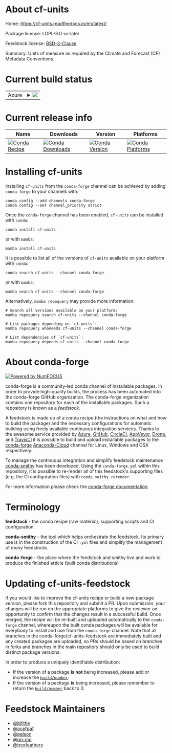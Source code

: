 About cf-units
==============

Home: https://cf-units.readthedocs.io/en/latest/

Package license: LGPL-3.0-or-later

Feedstock license: [BSD-3-Clause](https://github.com/conda-forge/cf_units-feedstock/blob/main/LICENSE.txt)

Summary: Units of measure as required by the Climate and Forecast (CF) Metadata Conventions.

Current build status
====================


<table>
    
  <tr>
    <td>Azure</td>
    <td>
      <details>
        <summary>
          <a href="https://dev.azure.com/conda-forge/feedstock-builds/_build/latest?definitionId=136&branchName=main">
            <img src="https://dev.azure.com/conda-forge/feedstock-builds/_apis/build/status/cf_units-feedstock?branchName=main">
          </a>
        </summary>
        <table>
          <thead><tr><th>Variant</th><th>Status</th></tr></thead>
          <tbody><tr>
              <td>linux_64_numpy1.20python3.8.____cpython</td>
              <td>
                <a href="https://dev.azure.com/conda-forge/feedstock-builds/_build/latest?definitionId=136&branchName=main">
                  <img src="https://dev.azure.com/conda-forge/feedstock-builds/_apis/build/status/cf_units-feedstock?branchName=main&jobName=linux&configuration=linux%20linux_64_numpy1.20python3.8.____cpython" alt="variant">
                </a>
              </td>
            </tr><tr>
              <td>linux_64_numpy1.20python3.9.____cpython</td>
              <td>
                <a href="https://dev.azure.com/conda-forge/feedstock-builds/_build/latest?definitionId=136&branchName=main">
                  <img src="https://dev.azure.com/conda-forge/feedstock-builds/_apis/build/status/cf_units-feedstock?branchName=main&jobName=linux&configuration=linux%20linux_64_numpy1.20python3.9.____cpython" alt="variant">
                </a>
              </td>
            </tr><tr>
              <td>linux_64_numpy1.21python3.10.____cpython</td>
              <td>
                <a href="https://dev.azure.com/conda-forge/feedstock-builds/_build/latest?definitionId=136&branchName=main">
                  <img src="https://dev.azure.com/conda-forge/feedstock-builds/_apis/build/status/cf_units-feedstock?branchName=main&jobName=linux&configuration=linux%20linux_64_numpy1.21python3.10.____cpython" alt="variant">
                </a>
              </td>
            </tr><tr>
              <td>linux_64_numpy1.23python3.11.____cpython</td>
              <td>
                <a href="https://dev.azure.com/conda-forge/feedstock-builds/_build/latest?definitionId=136&branchName=main">
                  <img src="https://dev.azure.com/conda-forge/feedstock-builds/_apis/build/status/cf_units-feedstock?branchName=main&jobName=linux&configuration=linux%20linux_64_numpy1.23python3.11.____cpython" alt="variant">
                </a>
              </td>
            </tr><tr>
              <td>linux_aarch64_numpy1.20python3.8.____cpython</td>
              <td>
                <a href="https://dev.azure.com/conda-forge/feedstock-builds/_build/latest?definitionId=136&branchName=main">
                  <img src="https://dev.azure.com/conda-forge/feedstock-builds/_apis/build/status/cf_units-feedstock?branchName=main&jobName=linux&configuration=linux%20linux_aarch64_numpy1.20python3.8.____cpython" alt="variant">
                </a>
              </td>
            </tr><tr>
              <td>linux_aarch64_numpy1.20python3.9.____cpython</td>
              <td>
                <a href="https://dev.azure.com/conda-forge/feedstock-builds/_build/latest?definitionId=136&branchName=main">
                  <img src="https://dev.azure.com/conda-forge/feedstock-builds/_apis/build/status/cf_units-feedstock?branchName=main&jobName=linux&configuration=linux%20linux_aarch64_numpy1.20python3.9.____cpython" alt="variant">
                </a>
              </td>
            </tr><tr>
              <td>linux_aarch64_numpy1.21python3.10.____cpython</td>
              <td>
                <a href="https://dev.azure.com/conda-forge/feedstock-builds/_build/latest?definitionId=136&branchName=main">
                  <img src="https://dev.azure.com/conda-forge/feedstock-builds/_apis/build/status/cf_units-feedstock?branchName=main&jobName=linux&configuration=linux%20linux_aarch64_numpy1.21python3.10.____cpython" alt="variant">
                </a>
              </td>
            </tr><tr>
              <td>linux_aarch64_numpy1.23python3.11.____cpython</td>
              <td>
                <a href="https://dev.azure.com/conda-forge/feedstock-builds/_build/latest?definitionId=136&branchName=main">
                  <img src="https://dev.azure.com/conda-forge/feedstock-builds/_apis/build/status/cf_units-feedstock?branchName=main&jobName=linux&configuration=linux%20linux_aarch64_numpy1.23python3.11.____cpython" alt="variant">
                </a>
              </td>
            </tr><tr>
              <td>linux_ppc64le_numpy1.20python3.8.____cpython</td>
              <td>
                <a href="https://dev.azure.com/conda-forge/feedstock-builds/_build/latest?definitionId=136&branchName=main">
                  <img src="https://dev.azure.com/conda-forge/feedstock-builds/_apis/build/status/cf_units-feedstock?branchName=main&jobName=linux&configuration=linux%20linux_ppc64le_numpy1.20python3.8.____cpython" alt="variant">
                </a>
              </td>
            </tr><tr>
              <td>linux_ppc64le_numpy1.20python3.9.____cpython</td>
              <td>
                <a href="https://dev.azure.com/conda-forge/feedstock-builds/_build/latest?definitionId=136&branchName=main">
                  <img src="https://dev.azure.com/conda-forge/feedstock-builds/_apis/build/status/cf_units-feedstock?branchName=main&jobName=linux&configuration=linux%20linux_ppc64le_numpy1.20python3.9.____cpython" alt="variant">
                </a>
              </td>
            </tr><tr>
              <td>linux_ppc64le_numpy1.21python3.10.____cpython</td>
              <td>
                <a href="https://dev.azure.com/conda-forge/feedstock-builds/_build/latest?definitionId=136&branchName=main">
                  <img src="https://dev.azure.com/conda-forge/feedstock-builds/_apis/build/status/cf_units-feedstock?branchName=main&jobName=linux&configuration=linux%20linux_ppc64le_numpy1.21python3.10.____cpython" alt="variant">
                </a>
              </td>
            </tr><tr>
              <td>linux_ppc64le_numpy1.23python3.11.____cpython</td>
              <td>
                <a href="https://dev.azure.com/conda-forge/feedstock-builds/_build/latest?definitionId=136&branchName=main">
                  <img src="https://dev.azure.com/conda-forge/feedstock-builds/_apis/build/status/cf_units-feedstock?branchName=main&jobName=linux&configuration=linux%20linux_ppc64le_numpy1.23python3.11.____cpython" alt="variant">
                </a>
              </td>
            </tr><tr>
              <td>osx_64_numpy1.20python3.8.____cpython</td>
              <td>
                <a href="https://dev.azure.com/conda-forge/feedstock-builds/_build/latest?definitionId=136&branchName=main">
                  <img src="https://dev.azure.com/conda-forge/feedstock-builds/_apis/build/status/cf_units-feedstock?branchName=main&jobName=osx&configuration=osx%20osx_64_numpy1.20python3.8.____cpython" alt="variant">
                </a>
              </td>
            </tr><tr>
              <td>osx_64_numpy1.20python3.9.____cpython</td>
              <td>
                <a href="https://dev.azure.com/conda-forge/feedstock-builds/_build/latest?definitionId=136&branchName=main">
                  <img src="https://dev.azure.com/conda-forge/feedstock-builds/_apis/build/status/cf_units-feedstock?branchName=main&jobName=osx&configuration=osx%20osx_64_numpy1.20python3.9.____cpython" alt="variant">
                </a>
              </td>
            </tr><tr>
              <td>osx_64_numpy1.21python3.10.____cpython</td>
              <td>
                <a href="https://dev.azure.com/conda-forge/feedstock-builds/_build/latest?definitionId=136&branchName=main">
                  <img src="https://dev.azure.com/conda-forge/feedstock-builds/_apis/build/status/cf_units-feedstock?branchName=main&jobName=osx&configuration=osx%20osx_64_numpy1.21python3.10.____cpython" alt="variant">
                </a>
              </td>
            </tr><tr>
              <td>osx_64_numpy1.23python3.11.____cpython</td>
              <td>
                <a href="https://dev.azure.com/conda-forge/feedstock-builds/_build/latest?definitionId=136&branchName=main">
                  <img src="https://dev.azure.com/conda-forge/feedstock-builds/_apis/build/status/cf_units-feedstock?branchName=main&jobName=osx&configuration=osx%20osx_64_numpy1.23python3.11.____cpython" alt="variant">
                </a>
              </td>
            </tr><tr>
              <td>osx_arm64_numpy1.20python3.8.____cpython</td>
              <td>
                <a href="https://dev.azure.com/conda-forge/feedstock-builds/_build/latest?definitionId=136&branchName=main">
                  <img src="https://dev.azure.com/conda-forge/feedstock-builds/_apis/build/status/cf_units-feedstock?branchName=main&jobName=osx&configuration=osx%20osx_arm64_numpy1.20python3.8.____cpython" alt="variant">
                </a>
              </td>
            </tr><tr>
              <td>osx_arm64_numpy1.20python3.9.____cpython</td>
              <td>
                <a href="https://dev.azure.com/conda-forge/feedstock-builds/_build/latest?definitionId=136&branchName=main">
                  <img src="https://dev.azure.com/conda-forge/feedstock-builds/_apis/build/status/cf_units-feedstock?branchName=main&jobName=osx&configuration=osx%20osx_arm64_numpy1.20python3.9.____cpython" alt="variant">
                </a>
              </td>
            </tr><tr>
              <td>osx_arm64_numpy1.21python3.10.____cpython</td>
              <td>
                <a href="https://dev.azure.com/conda-forge/feedstock-builds/_build/latest?definitionId=136&branchName=main">
                  <img src="https://dev.azure.com/conda-forge/feedstock-builds/_apis/build/status/cf_units-feedstock?branchName=main&jobName=osx&configuration=osx%20osx_arm64_numpy1.21python3.10.____cpython" alt="variant">
                </a>
              </td>
            </tr><tr>
              <td>osx_arm64_numpy1.23python3.11.____cpython</td>
              <td>
                <a href="https://dev.azure.com/conda-forge/feedstock-builds/_build/latest?definitionId=136&branchName=main">
                  <img src="https://dev.azure.com/conda-forge/feedstock-builds/_apis/build/status/cf_units-feedstock?branchName=main&jobName=osx&configuration=osx%20osx_arm64_numpy1.23python3.11.____cpython" alt="variant">
                </a>
              </td>
            </tr><tr>
              <td>win_64_numpy1.20python3.8.____cpython</td>
              <td>
                <a href="https://dev.azure.com/conda-forge/feedstock-builds/_build/latest?definitionId=136&branchName=main">
                  <img src="https://dev.azure.com/conda-forge/feedstock-builds/_apis/build/status/cf_units-feedstock?branchName=main&jobName=win&configuration=win%20win_64_numpy1.20python3.8.____cpython" alt="variant">
                </a>
              </td>
            </tr><tr>
              <td>win_64_numpy1.20python3.9.____cpython</td>
              <td>
                <a href="https://dev.azure.com/conda-forge/feedstock-builds/_build/latest?definitionId=136&branchName=main">
                  <img src="https://dev.azure.com/conda-forge/feedstock-builds/_apis/build/status/cf_units-feedstock?branchName=main&jobName=win&configuration=win%20win_64_numpy1.20python3.9.____cpython" alt="variant">
                </a>
              </td>
            </tr><tr>
              <td>win_64_numpy1.21python3.10.____cpython</td>
              <td>
                <a href="https://dev.azure.com/conda-forge/feedstock-builds/_build/latest?definitionId=136&branchName=main">
                  <img src="https://dev.azure.com/conda-forge/feedstock-builds/_apis/build/status/cf_units-feedstock?branchName=main&jobName=win&configuration=win%20win_64_numpy1.21python3.10.____cpython" alt="variant">
                </a>
              </td>
            </tr><tr>
              <td>win_64_numpy1.23python3.11.____cpython</td>
              <td>
                <a href="https://dev.azure.com/conda-forge/feedstock-builds/_build/latest?definitionId=136&branchName=main">
                  <img src="https://dev.azure.com/conda-forge/feedstock-builds/_apis/build/status/cf_units-feedstock?branchName=main&jobName=win&configuration=win%20win_64_numpy1.23python3.11.____cpython" alt="variant">
                </a>
              </td>
            </tr>
          </tbody>
        </table>
      </details>
    </td>
  </tr>
</table>

Current release info
====================

| Name | Downloads | Version | Platforms |
| --- | --- | --- | --- |
| [![Conda Recipe](https://img.shields.io/badge/recipe-cf--units-green.svg)](https://anaconda.org/conda-forge/cf-units) | [![Conda Downloads](https://img.shields.io/conda/dn/conda-forge/cf-units.svg)](https://anaconda.org/conda-forge/cf-units) | [![Conda Version](https://img.shields.io/conda/vn/conda-forge/cf-units.svg)](https://anaconda.org/conda-forge/cf-units) | [![Conda Platforms](https://img.shields.io/conda/pn/conda-forge/cf-units.svg)](https://anaconda.org/conda-forge/cf-units) |

Installing cf-units
===================

Installing `cf-units` from the `conda-forge` channel can be achieved by adding `conda-forge` to your channels with:

```
conda config --add channels conda-forge
conda config --set channel_priority strict
```

Once the `conda-forge` channel has been enabled, `cf-units` can be installed with `conda`:

```
conda install cf-units
```

or with `mamba`:

```
mamba install cf-units
```

It is possible to list all of the versions of `cf-units` available on your platform with `conda`:

```
conda search cf-units --channel conda-forge
```

or with `mamba`:

```
mamba search cf-units --channel conda-forge
```

Alternatively, `mamba repoquery` may provide more information:

```
# Search all versions available on your platform:
mamba repoquery search cf-units --channel conda-forge

# List packages depending on `cf-units`:
mamba repoquery whoneeds cf-units --channel conda-forge

# List dependencies of `cf-units`:
mamba repoquery depends cf-units --channel conda-forge
```


About conda-forge
=================

[![Powered by
NumFOCUS](https://img.shields.io/badge/powered%20by-NumFOCUS-orange.svg?style=flat&colorA=E1523D&colorB=007D8A)](https://numfocus.org)

conda-forge is a community-led conda channel of installable packages.
In order to provide high-quality builds, the process has been automated into the
conda-forge GitHub organization. The conda-forge organization contains one repository
for each of the installable packages. Such a repository is known as a *feedstock*.

A feedstock is made up of a conda recipe (the instructions on what and how to build
the package) and the necessary configurations for automatic building using freely
available continuous integration services. Thanks to the awesome service provided by
[Azure](https://azure.microsoft.com/en-us/services/devops/), [GitHub](https://github.com/),
[CircleCI](https://circleci.com/), [AppVeyor](https://www.appveyor.com/),
[Drone](https://cloud.drone.io/welcome), and [TravisCI](https://travis-ci.com/)
it is possible to build and upload installable packages to the
[conda-forge](https://anaconda.org/conda-forge) [Anaconda-Cloud](https://anaconda.org/)
channel for Linux, Windows and OSX respectively.

To manage the continuous integration and simplify feedstock maintenance
[conda-smithy](https://github.com/conda-forge/conda-smithy) has been developed.
Using the ``conda-forge.yml`` within this repository, it is possible to re-render all of
this feedstock's supporting files (e.g. the CI configuration files) with ``conda smithy rerender``.

For more information please check the [conda-forge documentation](https://conda-forge.org/docs/).

Terminology
===========

**feedstock** - the conda recipe (raw material), supporting scripts and CI configuration.

**conda-smithy** - the tool which helps orchestrate the feedstock.
                   Its primary use is in the construction of the CI ``.yml`` files
                   and simplify the management of *many* feedstocks.

**conda-forge** - the place where the feedstock and smithy live and work to
                  produce the finished article (built conda distributions)


Updating cf-units-feedstock
===========================

If you would like to improve the cf-units recipe or build a new
package version, please fork this repository and submit a PR. Upon submission,
your changes will be run on the appropriate platforms to give the reviewer an
opportunity to confirm that the changes result in a successful build. Once
merged, the recipe will be re-built and uploaded automatically to the
`conda-forge` channel, whereupon the built conda packages will be available for
everybody to install and use from the `conda-forge` channel.
Note that all branches in the conda-forge/cf-units-feedstock are
immediately built and any created packages are uploaded, so PRs should be based
on branches in forks and branches in the main repository should only be used to
build distinct package versions.

In order to produce a uniquely identifiable distribution:
 * If the version of a package **is not** being increased, please add or increase
   the [``build/number``](https://docs.conda.io/projects/conda-build/en/latest/resources/define-metadata.html#build-number-and-string).
 * If the version of a package **is** being increased, please remember to return
   the [``build/number``](https://docs.conda.io/projects/conda-build/en/latest/resources/define-metadata.html#build-number-and-string)
   back to 0.

Feedstock Maintainers
=====================

* [@bjlittle](https://github.com/bjlittle/)
* [@ocefpaf](https://github.com/ocefpaf/)
* [@pelson](https://github.com/pelson/)
* [@pp-mo](https://github.com/pp-mo/)
* [@trexfeathers](https://github.com/trexfeathers/)

